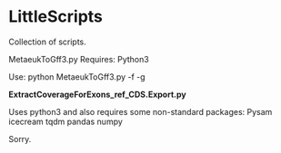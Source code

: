 # LittleScripts

Collection of scripts.


MetaeukToGff3.py
Requires:
  Python3
  
Use:
  python MetaeukToGff3.py -f <MetaEukOutput> -g <gff3Filename>
  
**ExtractCoverageForExons_ref_CDS.Export.py**
  
  Uses python3 and also requires some non-standard packages:
    Pysam
    icecream
    tqdm
    pandas
    numpy
 
  Sorry.
  
  
